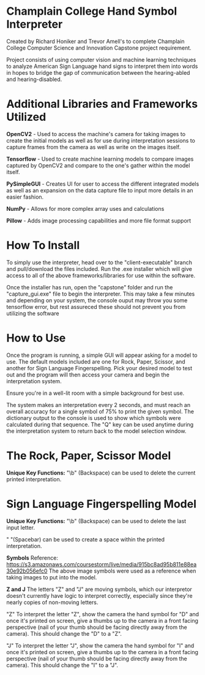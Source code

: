 # Champlain College Hand Symbol Interpreter
Created by Richard Honiker and Trevor Amell's to complete Champlain College Computer Science and Innovation Capstone project requirement.

Project consists of using computer vision and machine learning techniques to analyze American Sign Language hand signs to interpret them into words in hopes to bridge the gap of communication between the hearing-abled and hearing-disabled.

# Additional Libraries and Frameworks Utilized
**OpenCV2** - Used to access the machine's camera for taking images to create the initial models as well as for use during interpretation sessions to capture frames from the camera as well as write on the images itself.

**Tensorflow** - Used to create machine learning models to compare images captured by OpenCV2 and compare to the one's gather within the model itself.

**PySimpleGUI** - Creates UI for user to access the different integrated models as well as an expansion on the data capture file to input more details in an easier fashion.

**NumPy** - Allows for more complex array uses and calculations

**Pillow** - Adds image processing capabilities and more file format support

# How To Install
To simply use the interpreter, head over to the "client-executable" branch and pull/download the files included. Run the .exe installer which will give access to all of the above frameworks/libraries for use within the software.

Once the installer has run, open the "capstone" folder and run the "capture_gui.exe" file to begin the interpreter. This may take a few minutes and depending on your system, the console ouput may throw you some tensorflow error, but rest assureced these should not prevent you from utilizing the software

# How to Use
Once the program is running, a simple GUI will appear asking for a model to use. The default models included are one for Rock, Paper, Scissor, and another for Sign Language Fingerspelling. Pick your desired model to test out and the program will then access your camera and begin the interpretation system.

Ensure you're in a well-lit room with a simple background for best use.

The system makes an interpretation every 2 seconds, and must reach an overall accuracy for a single symbol of 75% to print the given symbol. The dictionary output to the console is used to show which symbols were calculated during that sequence. The "Q" key can be used anytime during the interpretation system to return back to the model selection window.

# The Rock, Paper, Scissor Model
**Unique Key Functions:**
"\b" (Backspace) can be used to delete the current printed interpretation.

# Sign Language Fingerspelling Model
**Unique Key Functions:**
"\b" (Backspace) can be used to delete the last input letter.

" "(Spacebar) can be used to create a space within the printed interpretation.

**Symbols**
Reference: https://s3.amazonaws.com/coursestorm/live/media/915bc8ad95b811e88ea30e92b056efc0
The above image symbols were used as a reference when taking images to put into the model.

**Z and J**
The letters "Z" and "J" are moving symbols, which our interpretor doesn't currently have logic to interpret correctly, especially since they're nearly copies of non-moving letters.

"Z"
To interpret the letter "Z", show the camera the hand symbol for "D" and once it's printed on screen, give a thumbs up to the camera in a front facing perspective (nail of your thumb should be facing directly away from the camera). This should change the "D" to a "Z".

"J"
To interpret the letter "J", show the camera the hand symbol for "I" and once it's printed on screen, give a thumbs up to the camera in a front facing perspective (nail of your thumb should be facing directly away from the camera). This should change the "I" to a "J".
